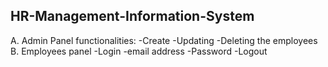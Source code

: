 ## HR-Management-Information-System

A. Admin Panel 
functionalities:
-Create
-Updating 
-Deleting the employees
B. Employees panel
-Login
  -email address
  -Password
-Logout
